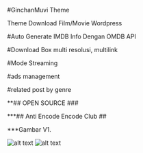 #GinchanMuvi Theme

Theme Download Film/Movie Wordpress 

#Auto Generate IMDB Info Dengan OMDB API

#Download Box multi resolusi, multilink

#Mode Streaming

#ads management

#related post by genre

**## OPEN SOURCE ### 

***## Anti Encode Encode Club ##

***Gambar V1.


![alt text](https://github.com/mranupak/ginchanmuvi/blob/master/gambar%20(1).jpg)
![alt text](https://github.com/mranupak/ginchanmuvi/blob/master/gambar%20(2).jpg)

